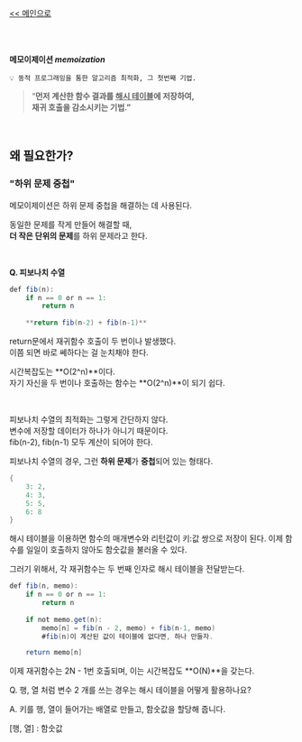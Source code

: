 [<< 메인으로](https://github.com/AtomicLiquors/Algorithm_Wiki_Chb)

&nbsp;  
&nbsp;  

**메모이제이션 *memoization***

```
💡 동적 프로그래밍을 통한 알고리즘 최적화, 그 첫번째 기법.
```

> “**먼저 계산한 함수 결과를 <u>해시 테이블</u>에 저장하여,   
재귀 호출을 감소시키는 기법.”**

&nbsp;  
## 왜 필요한가?
### "하위 문제 중첩"
메모이제이션은 하위 문제 중첩을 해결하는 데 사용된다.  

동일한 문제를 작게 만들어 해결할 때,  
**더 작은 단위의 문제**를 하위 문제라고 한다.

&nbsp;  

**Q. 피보나치 수열**

```java
def fib(n):
	if n == 0 or n == 1:
		return n
	
	**return fib(n-2) + fib(n-1)**
```

return문에서 재귀함수 호출이 두 번이나 발생했다.  
이쯤 되면 바로 쎄하다는 걸 눈치채야 한다.

시간복잡도는 **O(2^n)**이다.  
자기 자신을 두 번이나 호출하는 함수는 **O(2^n)**이 되기 쉽다.  
 
&nbsp;
 

피보나치 수열의 최적화는 그렇게 간단하지 않다.  
변수에 저장할 데이터가 하나가 아니기 때문이다.   
fib(n-2), fib(n-1) 모두 계산이 되어야 한다.

피보나치 수열의 경우, 그런 **하위 문제**가 **중첩**되어 있는 형태다.

```java
{
	3: 2,
	4: 3,
	5: 5,
	6: 8
}
```

해시 테이블을 이용하면 함수의 매개변수와 리턴값이 키:값 쌍으로 저장이 된다.
이제 함수를 일일이 호출하지 않아도 함숫값을 불러올 수 있다.

그러기 위해서, 각 재귀함수는 두 번째 인자로 해시 테이블을 전달받는다.

```java
def fib(n, memo):
	if n == 0 or n == 1:
		return n
	
	if not memo.get(n): 
		memo[n] = fib(n - 2, memo) + fib(n-1, memo)
		#fib(n)이 계산된 값이 테이블에 없다면, 하나 만들자.

	return memo[n]
```

이제 재귀함수는 2N - 1번 호출되며, 이는 시간복잡도 **O(N)**을 갖는다.

Q. 행, 열 처럼 변수 2 개를 쓰는 경우는 해시 테이블을 어떻게 활용하나요?

A. 키를 행, 열이 들어가는 배열로 만들고, 함숫값을 할당해 줍니다.

 [행, 열] : 함숫값